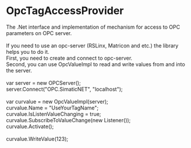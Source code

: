 # OpcTagAccessProvider
The .Net interface and implementation of mechanism for access to OPC parameters on OPC server. <br />
<br />
If you need to use an opc-server (RSLinx, Matricon and etc.) the library helps you to do it.<br />
First, you need to create and connect to opc-server. <br />
Second, you can use OpcValueImpl to read and write values from and into the server.<br />
<br />
var server = new OPCServer();<br />
server.Connect("OPC.SimaticNET", "localhost");<br />
<br />
var curvalue = new OpcValueImpl(server);<br />
curvalue.Name = "UseYourTagName";<br />
curvalue.IsListenValueChanging = true;<br />
curvalue.SubscribeToValueChange(new Listener());<br />
curvalue.Activate();<br />
<br />
curvalue.WriteValue(123);<br />
